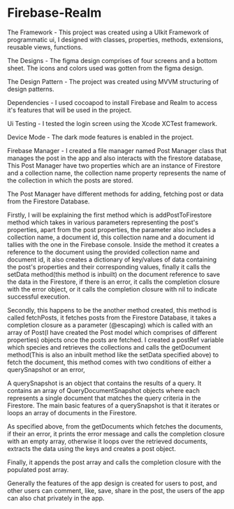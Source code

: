 # Firebase-Realm

The Framework -
This project was created using a UIkit Framework of programmatic ui, I designed with classes, properties, methods, extensions, reusable views, functions.

The Designs -
The figma design comprises of four screens and a bottom sheet. The icons and colors used was gotten from the figma design.

The Design Pattern -
The project was created using MVVM structuring of design patterns.

Dependencies - 
I used cocoapod to install Firebase and Realm to access it's features that will be used in the project.

Ui Testing -
I tested the login screen using the Xcode XCTest framework.

Device Mode - 
The dark mode features is enabled in the project.

Firebase Manager - 
I created a file manager named Post Manager class that manages the post in the app and also interacts with the firestore database, This Post Manager have two properties which are an instance of Firestore and a collection name, the collection name property represents the name of the collection in which the posts are stored.

The Post Manager have different methods for adding, fetching post or data from the Firestore Database.

Firstly, I will be explaining the first method which is addPostToFirestore method which takes in various parameters representing the post's properties, apart from the post properties, the parameter also includes a collection name, a document id, this collection name and a document id tallies with the one in the Firebase console. Inside the method it creates a reference to the document using the provided collection name and document id, it also creates a dictionary of key/values of data containing the post's properties and their corresponding values, finally it calls the setData method(this method is inbuilt) on the document reference to save the data in the Firestore, if there is an error, it calls the completion closure with the error object, or it calls the completion closure with nil to indicate successful execution.

Secondly, this happens to be the another method created, this method is called fetchPosts, it fetches posts from the Firestore Database, it takes a completion closure as a parameter (@escaping) which is called with an array of Post(I have created the Post model which comprises of different properties) objects once the posts are fetched. I created a postRef variable which species and retrieves the collections and calls the getDocument method(This is also an inbuilt method like the setData specified above) to fetch the document, this method comes with two conditions of either a querySnapshot or an error,

A querySnapshot is an object that contains the results of a query. It contains an array of QueryDocumentSnapshot objects where each represents a single document that matches the query criteria in the Firestore. The main basic features of a querySnapshot is that it iterates or loops an array of documents in the Firestore.

As specified above, from the getDocuments which fetches the documents, if their an error, it prints the error message and calls the completion closure with an empty array, otherwise it loops over the retrieved documents, extracts the data using the keys and creates a post object.

Finally, it appends the post array and calls the completion closure with the populated post array.




Generally the features of the app design is created for users to post, and other users can comment, like, save, share in the post, the users of the app can also chat privately in the app.